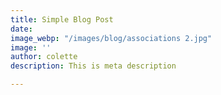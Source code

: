 ```yaml
---
title: Simple Blog Post
date: 
image_webp: "/images/blog/associations 2.jpg"
image: ''
author: colette
description: This is meta description

---
```

